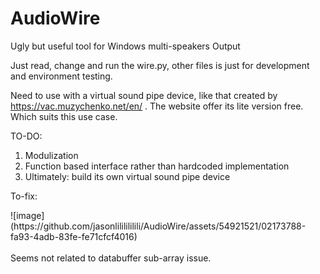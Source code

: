 # AudioWire
Ugly but useful tool for Windows multi-speakers Output

Just read, change and run the wire.py, other files is just for development and environment testing.

Need to use with a virtual sound pipe device, like that created by https://vac.muzychenko.net/en/ .
The website offer its lite version free. Which suits this use case.

TO-DO:
1. Modulization
2. Function based interface rather than hardcoded implementation
3. Ultimately: build its own virtual sound pipe device


To-fix:
<div>![image](https://github.com/jasonlililililili/AudioWire/assets/54921521/02173788-fa93-4adb-83fe-fe71cfcf4016)</div>
<br>
Seems not related to databuffer sub-array issue.
